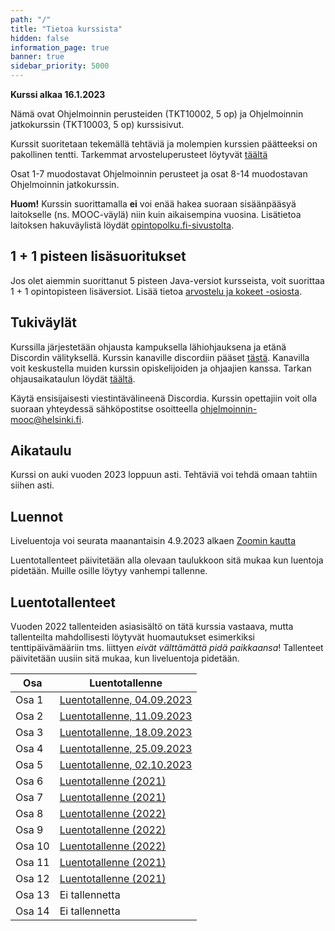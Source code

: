 ```yaml
---
path: "/"
title: "Tietoa kurssista"
hidden: false
information_page: true
banner: true
sidebar_priority: 5000
---
```


**Kurssi alkaa 16.1.2023**

Nämä ovat Ohjelmoinnin perusteiden (TKT10002, 5 op) ja Ohjelmoinnin jatkokurssin (TKT10003, 5 op) kurssisivut.

Kurssit suoritetaan tekemällä tehtäviä ja molempien kurssien päätteeksi on pakollinen tentti.
Tarkemmat arvosteluperusteet löytyvät [täältä](/arvostelu-ja-kokeet)

Osat 1-7 muodostavat Ohjelmoinnin perusteet ja osat 8-14 muodostavan Ohjelmoinnin jatkokurssin.

**Huom!** Kurssin suorittamalla **ei** voi enää hakea suoraan sisäänpääsyä laitokselle (ns. MOOC-väylä) niin kuin aikaisempina vuosina. Lisätietoa laitoksen hakuväylistä löydät [opintopolku.fi-sivustolta](https://opintopolku.fi/app/#!/haku/tietojenk%C3%A4sittelytiede?page=1&facetFilters=teachingLangCode_ffm:FI&tab=los).

## 1 + 1 pisteen lisäsuoritukset

Jos olet aiemmin suorittanut 5 pisteen Java-versiot kursseista, voit suorittaa 1 + 1 opintopisteen lisäversiot. Lisää tietoa [arvostelu ja kokeet -osiosta](/arvostelu-ja-kokeet).

## Tukiväylät

Kurssilla järjestetään ohjausta kampuksella lähiohjauksena ja etänä Discordin välityksellä.
Kurssin kanaville discordiin pääset [tästä](https://study.cs.helsinki.fi/discord/join/ohjelmoinnin_mooc).
Kanavilla voit keskustella muiden kurssin opiskelijoiden ja ohjaajien kanssa.
Tarkan ohjausaikataulun löydät [täältä](/tuki).

Käytä ensisijaisesti viestintävälineenä Discordia. Kurssin opettajiin voit olla suoraan yhteydessä sähköpostitse osoitteella ohjelmoinnin-mooc@helsinki.fi.


## Aikataulu

Kurssi on auki vuoden 2023 loppuun asti. Tehtäviä voi tehdä omaan tahtiin siihen asti.

## Luennot

Liveluentoja voi seurata maanantaisin 4.9.2023 alkaen [Zoomin kautta](https://helsinki.zoom.us/j/68982308202?pwd=dFBGak1rUTlUUmZXKzJwOUkzcTUzUT09)

Luentotallenteet päivitetään alla olevaan taulukkoon sitä mukaa kun luentoja pidetään. Muille osille löytyy vanhempi tallenne.

## Luentotallenteet

Vuoden 2022 tallenteiden asiasisältö on tätä kurssia vastaava, mutta tallenteilta mahdollisesti löytyvät huomautukset esimerkiksi tenttipäivämääriin tms. liittyen _eivät välttämättä pidä paikkaansa_!
Tallenteet päivitetään uusiin sitä mukaa, kun liveluentoja pidetään.

Osa    | Luentotallenne
-------|---------------
Osa 1  | [Luentotallenne, 04.09.2023](https://youtu.be/D747XGyM3Ys)
Osa 2  | [Luentotallenne, 11.09.2023](https://youtu.be/CGBUjc_ZbfE)
Osa 3  | [Luentotallenne, 18.09.2023](https://youtu.be/MXdj96x2sdo)
Osa 4  | [Luentotallenne, 25.09.2023](https://youtu.be/W8D7xonW-Ss)
Osa 5  | [Luentotallenne, 02.10.2023](https://youtu.be/F6AyZORGcac)
Osa 6  | [Luentotallenne (2021)](https://youtu.be/h0Ekh_iszHE)
Osa 7  | [Luentotallenne (2021)](https://youtu.be/35UE8I657pE)
Osa 8  | [Luentotallenne (2022)](https://youtu.be/A5F1pohaBDo)
Osa 9  | [Luentotallenne (2022)](https://youtu.be/vU4AA-9pWAM)
Osa 10 | [Luentotallenne (2022)](https://youtu.be/Hod7Tvfv1w4)
Osa 11 | [Luentotallenne (2021)](https://youtu.be/Rn7RNTnsIvo)
Osa 12 | [Luentotallenne (2021)](https://youtu.be/sfhFTHy-ANU)
Osa 13 | Ei tallennetta
Osa 14 | Ei tallennetta
